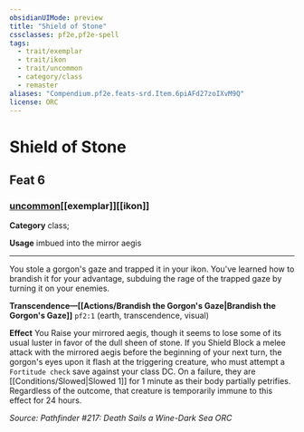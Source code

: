 ```yaml
---
obsidianUIMode: preview
title: "Shield of Stone"
cssclasses: pf2e,pf2e-spell
tags:
  - trait/exemplar
  - trait/ikon
  - trait/uncommon
  - category/class
  - remaster
aliases: "Compendium.pf2e.feats-srd.Item.6piAFd27zoIXvM9Q"
license: ORC
---
```

# Shield of Stone
## Feat 6
### [uncommon](uncommon "Uncommon Rarity Trait")[[exemplar]][[ikon]]

**Category** class; 




**Usage** imbued into the mirror aegis

* * *

You stole a gorgon's gaze and trapped it in your ikon. You've learned how to brandish it for your advantage, subduing the rage of the trapped gaze by turning it on your enemies.

**Transcendence—[[Actions/Brandish the Gorgon's Gaze|Brandish the Gorgon's Gaze]]** `pf2:1` (earth, transcendence, visual)

**Effect** You Raise your mirrored aegis, though it seems to lose some of its usual luster in favor of the dull sheen of stone. If you Shield Block a melee attack with the mirrored aegis before the beginning of your next turn, the gorgon's eyes upon it flash at the triggering creature, who must attempt a `Fortitude check` save against your class DC. On a failure, they are [[Conditions/Slowed|Slowed 1]] for 1 minute as their body partially petrifies. Regardless of the outcome, that creature is temporarily immune to this effect for 24 hours.

*Source: Pathfinder #217: Death Sails a Wine-Dark Sea*
*ORC*